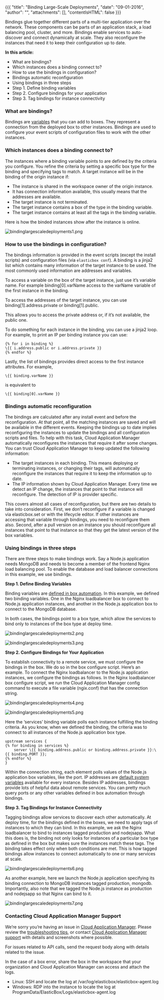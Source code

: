 {{{ "title": "Binding Large-Scale Deployments",
"date": "09-01-2016",
"author": "",
"attachments": [],
"contentIsHTML": false
}}}

Bindings glue together different parts of a multi-tier application over the network. These components can be parts of an application stack, a load balancing pool, cluster, and more. Bindings enable services to auto-discover and connect dynamically at scale. They also reconfigure the instances that need it to keep their configuration up to date.

**In this article:**

* What are bindings?
* Which instances does a binding connect to?
* How to use the bindings in configuration?
* Bindings automatic reconfiguration
* Using bindings in three steps
* Step 1. Define binding variables
* Step 2. Configure bindings for your application
* Step 3. Tag bindings for instance connectivity

### What are bindings?

Bindings are [variables](parameterizing-boxes-with-variables.md) that you can add to boxes. They represent a connection from the deployed box to other instances. Bindings are used to configure your event scripts of configuration files to work with the other instances.

### Which instances does a binding connect to?

The instances where a binding variable points to are defined by the criteria you configure. You refine the criteria by setting a specific box type for the binding and specifying tags to match. A target instance will be in the binding of the origin instance if:

* The instance is shared in the workspace owner of the origin instance.
* It has connection information available, this usually means that the addresses are available.
* The target instance is not terminated.
* The target instance contains a box of the type in the binding variable.
* The target instance contains at least all the tags in the binding variable.

Here is how the binded instances show after the instance is online.

![bindinglargescaledeployments1.png](../../images/cloud-application-manager/bindinglargescaledeployments1.png)

### How to use the bindings in configuration?

The bindings information is provided in the event scripts (except the install scripts) and configuration files (via `elasticbox conf`). A binding is a jinja2 list which contains many information of the target instance to be used. The most commonly used information are addresses and variables.

To access a variable on the box of the target instance, just use it’s variable name. For example binding[0].varName access to the varName variable of the first instance in the binding.

To access the addresses of the target instance, you can use binding[1].address.private or binding[1].public.

This allows you to access the private address or, if it’s not available, the public one.

To do something for each instance in the binding, you can use a jinja2 loop. For example, to print an IP per binding instance you can use:

```
{% for i in binding %}
\{{ i.address.public or i.address.private }}
{% endfor %}
```

Lastly, the list of bindings provides direct access to the first instance attributes. For example,

```
\{{ binding.varName }}
```

is equivalent to

```
\{{ binding[0].varName }}
```

### Bindings automatic reconfiguration

The bindings are calculated after any install event and before the reconfiguration. At that point, all the matching instances are saved and will be available in the different events. Keeping the bindings up to date implies reconfiguring the instances to update the bindings and all configuration scripts and files. To help with this task, Cloud Application Manager automatically reconfigures the instances that require it after some changes. You can trust Cloud Application Manager to keep updated the following information:

* The target instances in each binding. This means deploying or terminating instances, or changing their tags, will automatically reconfigure the instances that require it to keep the information up to date.
* The IP information shown by Cloud Application Manager. Every time we detect an IP change, the instances that point to that instance will reconfigure. The detection of IP is provider specific.

This covers almost all cases of reconfiguration, but there are two details to take into consideration. First, we don’t reconfigure if a variable is changed via elasticbox.set or with the lifecycle editor. If other instances are accessing that variable through bindings, you need to reconfigure them also. Second, after a pull version on an instance you should reconfigure all instances that point to that instance so that they get the latest version of the box variables.

### Using bindings in three steps

There are three steps to make bindings work. Say a Node.js application needs MongoDB and needs to become a member of the frontend Nginx load balancing pool. To enable the database and load balancer connections in this example, we use bindings.

**Step 1. Define Binding Variables**

Binding variables are [defined in box automation](parameterizing-boxes-with-variables.md). In this example, we defined two binding variables. One in the Nginx loadbalancer box to connect to Node.js application instances, and another in the Node.js application box to connect to the MongoDB database.

In both cases, the bindings point to a box type, which allow the services to bind only to instances of the box type at deploy time.

![bindinglargescaledeployments2.png](../../images/cloud-application-manager/bindinglargescaledeployments2.png)

![bindinglargescaledeployments3.png](../../images/cloud-application-manager/bindinglargescaledeployments3.png)

**Step 2. Configure Bindings for Your Application**

To establish connectivity to a remote service, we must configure the bindings in the box. We do so in the box configure script. Here’s an example. To connect the Nginx loadbalancer to the Node.js application instances, we configure the bindings as follows. In the Nginx loadbalancer box configure script, we run the Cloud Application Manager config command to execute a file variable (ngix.conf) that has the connection string.

![bindinglargescaledeployments4.png](../../images/cloud-application-manager/bindinglargescaledeployments4.png)

![bindinglargescaledeployments5.png](../../images/cloud-application-manager/bindinglargescaledeployments5.png)

Here the ‘services’ binding variable polls each instance fulfilling the binding criteria. As you know, when we defined the binding, the criteria was to connect to all instances of the Node.js application box type.

```
upstream services {
{% for binding in services %}
    server \{{ binding.address.public or binding.address.private }}:\{{ binding.PORT }};
{% endfor %}
}
```

Within the connection string, each element polls values of the Node.js application box variables, like the port. IP addresses are [default system variables](syntax-for-variables.md) available for every instance. Besides IP addresses, bindings provide lots of helpful data about remote services. You can pretty much query ports or any other variables defined in box automation through bindings.

**Step 3. Tag Bindings for Instance Connectivity**

Tagging bindings allow services to discover each other automatically. At deploy time, for the bindings defined in the boxes, we need to apply tags of instances to which they can bind. In this example, we ask the Nginx loadbalancer to bind to instances tagged production and nodejsapp. What this does is, the binding not only looks for instances of a particular box type as defined in the box but makes sure the instances match these tags. The binding takes effect only when both conditions are met. This is how tagged bindings allow instances to connect automatically to one or many services at scale.

![bindinglargescaledeployments6.png](../../images/cloud-application-manager/bindinglargescaledeployments6.png)

As another example, here we launch the Node.js application specifying its binding connection to MongoDB instances tagged production, mongodb. Importantly, also note that we tagged the Node.js instance as production and nodejsapp so that Nginx can bind to it.

![bindinglargescaledeployments7.png](../../images/cloud-application-manager/bindinglargescaledeployments7.png)

### Contacting Cloud Application Manager Support

We’re sorry you’re having an issue in [Cloud Application Manager](https://www.ctl.io/cloud-application-manager/). Please review the [troubleshooting tips](../Troubleshooting/troubleshooting-tips.md), or contact [Cloud Application Manager support](mailto:incident@CenturyLink.com) with details and screenshots where possible.

For issues related to API calls, send the request body along with details related to the issue.

In the case of a box error, share the box in the workspace that your organization and Cloud Application Manager can access and attach the logs.
* Linux: SSH and locate the log at /var/log/elasticbox/elasticbox-agent.log
* Windows: RDP into the instance to locate the log at ProgramData/ElasticBox/Logs/elasticbox-agent.log
